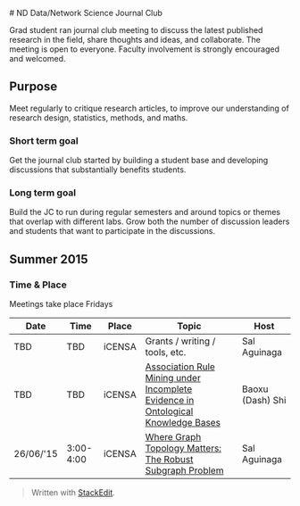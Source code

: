 #<i class="icon-home"></i> ND Data/Network Science Journal Club

Grad student ran journal club meeting to discuss the latest published research in the field, share thoughts and ideas, and collaborate.  The meeting is open to everyone.  Faculty involvement is strongly encouraged and welcomed.
 
## <i class="icon-target"></i> Purpose
Meet regularly to critique research articles, to improve our understanding of research design, statistics, methods, and maths.

### Short term goal
Get the journal club started by building a student base and developing discussions that substantially benefits students.

### Long term goal
Build the JC to run during regular semesters and around topics or themes that overlap with different labs.  Grow both the number of discussion leaders and students that want to participate in the discussions.

## <i class="icon-users"></i> Summer 2015
### <i class="icon-calendar"></i> Time & Place

Meetings take place Fridays

|Date | Time | Place | Topic | Host |
------|------|-------|-------|-------
TBD|TBD| iCENSA |Grants / writing / tools,  etc. | Sal Aguinaga
TBD|TBD| iCENSA |[Association Rule Mining under Incomplete Evidence in Ontological Knowledge Bases](http://dl.acm.org/citation.cfm?id=2488425)| Baoxu (Dash) Shi
26/06/'15|3:00-4:00| iCENSA | [Where Graph Topology Matters: The Robust Subgraph Problem](http://www3.cs.stonybrook.edu/~leman/pubs/15-robust-subgraphs.pdf) | Sal Aguinaga






> Written with [StackEdit](https://stackedit.io/).
